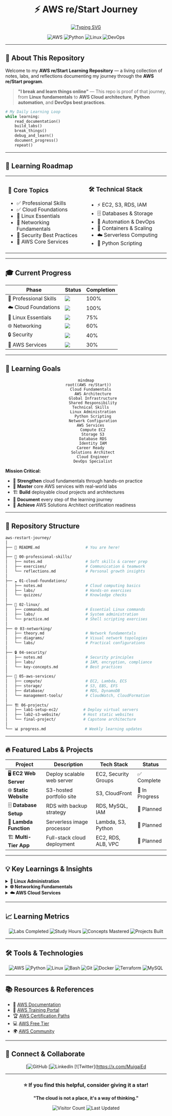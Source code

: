 <div align="center">

# ⚡ AWS re/Start Journey

[![Typing SVG](https://readme-typing-svg.demolab.com?font=Fira+Code&weight=600&size=26&duration=3000&pause=1000&color=FF9900&center=true&vCenter=true&multiline=false&repeat=true&width=800&lines=Breaking+and+Learning+Cloud+Technologies;From+Linux+to+AWS+Solutions+Architect;Daily+Documentation+%7C+Hands-on+Labs;Python+%7C+DevOps+%7C+Cloud+Native)](https://git.io/typing-svg)

![AWS](https://img.shields.io/badge/AWS-232F3E?style=for-the-badge&logo=amazon-aws&logoColor=FF9900)
![Python](https://img.shields.io/badge/Python-3776AB?style=for-the-badge&logo=python&logoColor=white)
![Linux](https://img.shields.io/badge/Linux-FCC624?style=for-the-badge&logo=linux&logoColor=black)
![DevOps](https://img.shields.io/badge/DevOps-0A0A0A?style=for-the-badge&logo=devdotto&logoColor=white)

</div>

---

## 🎯 About This Repository

Welcome to my **AWS re/Start Learning Repository** — a living collection of notes, labs, and reflections documenting my journey through the **AWS re/Start program**.

> **"I break and learn things online"** — This repo is proof of that journey, from **Linux fundamentals** to **AWS Cloud architecture**, **Python automation**, and **DevOps best practices**.

```python
# My Daily Learning Loop
while learning:
    read_documentation()
    build_labs()
    break_things()
    debug_and_learn()
    document_progress()
    repeat()
```

---

## 🚀 Learning Roadmap

<table>
<tr>
<td width="50%">

### 📖 Core Topics
- ✅ Professional Skills
- ✅ Cloud Foundations
- 🔄 Linux Essentials
- 🔄 Networking Fundamentals
- 📝 Security Best Practices
- 📝 AWS Core Services

</td>
<td width="50%">

### 🛠️ Technical Stack
- ⚡ EC2, S3, RDS, IAM
- 🗄️ Databases & Storage
- 🤖 Automation & DevOps
- 🚢 Containers & Scaling
- ☁️ Serverless Computing
- 🐍 Python Scripting

</td>
</tr>
</table>

---

## 🎓 Current Progress

<div align="center">

| Phase | Status | Completion |
|-------|--------|------------|
| 🤝 Professional Skills | ![](https://progress-bar.dev/100/?title=Complete&width=200&color=00ff00) | 100% |
| ☁️ Cloud Foundations | ![](https://progress-bar.dev/100/?title=Complete&width=200&color=00ff00) | 100% |
| 🐧 Linux Essentials | ![](https://progress-bar.dev/75/?title=In%20Progress&width=200&color=ffaa00) | 75% |
| 🌐 Networking | ![](https://progress-bar.dev/60/?title=Learning&width=200&color=ffaa00) | 60% |
| 🔒 Security | ![](https://progress-bar.dev/40/?title=Started&width=200&color=ff9900) | 40% |
| 🚀 AWS Services | ![](https://progress-bar.dev/30/?title=Started&width=200&color=ff9900) | 30% |

</div>

---

## 🎯 Learning Goals

<div align="center">

```mermaid
mindmap
  root((AWS re/Start))
    Cloud Fundamentals
      AWS Architecture
      Global Infrastructure
      Shared Responsibility
    Technical Skills
      Linux Administration
      Python Scripting
      Network Configuration
    AWS Services
      Compute EC2
      Storage S3
      Database RDS
      Identity IAM
    Career Ready
      Solutions Architect
      Cloud Engineer
      DevOps Specialist
```

</div>

**Mission Critical:**
- 🎯 **Strengthen** cloud fundamentals through hands-on practice
- 🔬 **Master** core AWS services with real-world labs
- 🏗️ **Build** deployable cloud projects and architectures
- 📝 **Document** every step of the learning journey
- 🚀 **Achieve** AWS Solutions Architect certification readiness

---

## 📂 Repository Structure

```bash
aws-restart-journey/
│
├── 📄 README.md                    # You are here!
│
├── 🤝 00-professional-skills/
│   ├── notes.md                   # Soft skills & career prep
│   ├── exercises/                 # Communication & teamwork
│   └── reflections.md             # Personal growth insights
│
├── ☁️ 01-cloud-foundations/
│   ├── notes.md                   # Cloud computing basics
│   ├── labs/                      # Hands-on exercises
│   └── quizzes/                   # Knowledge checks
│
├── 🐧 02-linux/
│   ├── commands.md                # Essential Linux commands
│   ├── labs/                      # System administration
│   └── practice.md                # Shell scripting exercises
│
├── 🌐 03-networking/
│   ├── theory.md                  # Network fundamentals
│   ├── diagrams/                  # Visual network topologies
│   └── labs/                      # Practical configurations
│
├── 🔒 04-security/
│   ├── notes.md                   # Security principles
│   ├── labs/                      # IAM, encryption, compliance
│   └── key-concepts.md            # Best practices
│
├── 🚀 05-aws-services/
│   ├── compute/                   # EC2, Lambda, ECS
│   ├── storage/                   # S3, EBS, EFS
│   ├── database/                  # RDS, DynamoDB
│   └── management-tools/          # CloudWatch, CloudFormation
│
├── 🏗️ 06-projects/
│   ├── lab1-setup-ec2/           # Deploy virtual servers
│   ├── lab2-s3-website/          # Host static websites
│   └── final-project/            # Capstone architecture
│
└── 📊 progress.md                 # Weekly learning updates
```

---

## 🔥 Featured Labs & Projects

<div align="center">

| Project | Description | Tech Stack | Status |
|---------|-------------|------------|--------|
| 🖥️ **EC2 Web Server** | Deploy scalable web server | EC2, Security Groups | ✅ Complete |
| 🌐 **Static Website** | S3-hosted portfolio site | S3, CloudFront | 🔄 In Progress |
| 🗄️ **Database Setup** | RDS with backup strategy | RDS, MySQL, IAM | 📝 Planned |
| 🤖 **Lambda Function** | Serverless image processor | Lambda, S3, Python | 📝 Planned |
| 🏗️ **Multi-Tier App** | Full-stack cloud deployment | EC2, RDS, ALB, VPC | 📝 Planned |

</div>

---

## 💡 Key Learnings & Insights

<details>
<summary><b>🐧 Linux Administration</b></summary>

- Mastered file system navigation and permissions
- Automated tasks with bash scripting
- Configured system services and networking
- Implemented security hardening techniques

</details>

<details>
<summary><b>🌐 Networking Fundamentals</b></summary>

- Understood OSI model and TCP/IP protocols
- Configured VPCs, subnets, and routing tables
- Implemented security groups and NACLs
- Designed hybrid cloud network architectures

</details>

<details>
<summary><b>☁️ AWS Cloud Services</b></summary>

- Deployed and managed EC2 instances
- Configured S3 buckets with lifecycle policies
- Set up RDS with automated backups
- Implemented IAM roles and policies

</details>

---

## 📈 Learning Metrics

<div align="center">

![Labs Completed](https://img.shields.io/badge/Labs_Completed-24-success?style=for-the-badge)
![Study Hours](https://img.shields.io/badge/Study_Hours-150+-blue?style=for-the-badge)
![Concepts Mastered](https://img.shields.io/badge/Concepts-45+-orange?style=for-the-badge)
![Projects Built](https://img.shields.io/badge/Projects-8-red?style=for-the-badge)

</div>

---

## 🛠️ Tools & Technologies

<div align="center">

![AWS](https://skillicons.dev/icons?i=aws)
![Python](https://skillicons.dev/icons?i=py)
![Linux](https://skillicons.dev/icons?i=linux)
![Bash](https://skillicons.dev/icons?i=bash)
![Git](https://skillicons.dev/icons?i=git)
![Docker](https://skillicons.dev/icons?i=docker)
![Terraform](https://skillicons.dev/icons?i=terraform)
![MySQL](https://skillicons.dev/icons?i=mysql)

</div>

---

## 📚 Resources & References

- 📖 [AWS Documentation](https://docs.aws.amazon.com/)
- 🎥 [AWS Training Portal](https://www.aws.training/)
- 🏆 [AWS Certification Paths](https://aws.amazon.com/certification/)
- 💻 [AWS Free Tier](https://aws.amazon.com/free/)
- 🌍 [AWS Community](https://community.aws/)

---

## 🤝 Connect & Collaborate

<div align="center">

[![GitHub](https://github.com/MuigaiEdwin)
[![LinkedIn](https://www.linkedin.com/in/muigaiedwin/)
[![Twitter](https://x.com/MuigaiEd

</div>

---

<div align="center">

### ⭐ If you find this helpful, consider giving it a star!

**"The cloud is not a place, it's a way of thinking."**

![Visitor Count](https://visitor-badge.laobi.icu/badge?page_id=brianriant.aws-restart-journey)
![Last Updated](https://img.shields.io/github/last-commit/brianriant/aws-restart-journey?label=Last%20Updated&style=flat-square)

</div>